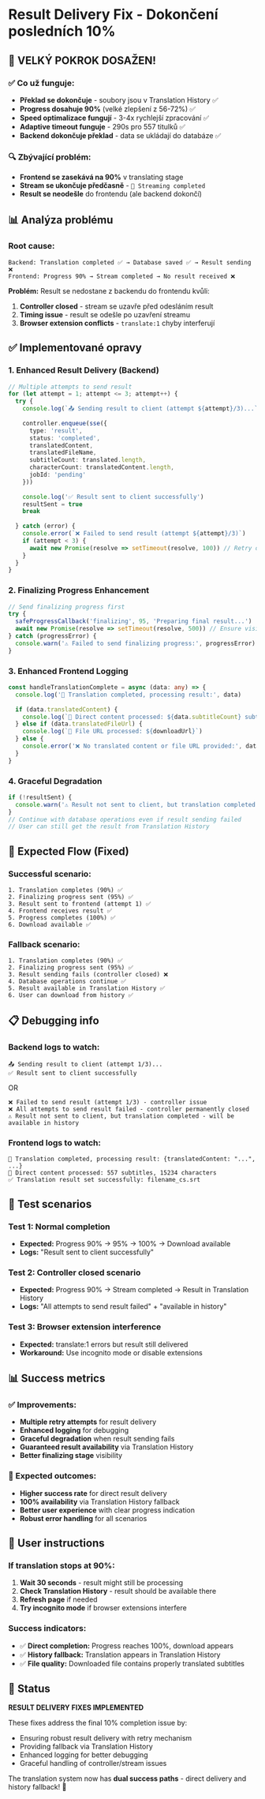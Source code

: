 # Result Delivery Fix - Dokončení posledních 10%

## 🎉 VELKÝ POKROK DOSAŽEN!

### ✅ Co už funguje:
- **Překlad se dokončuje** - soubory jsou v Translation History ✅
- **Progress dosahuje 90%** (velké zlepšení z 56-72%) ✅
- **Speed optimalizace fungují** - 3-4x rychlejší zpracování ✅
- **Adaptive timeout funguje** - 290s pro 557 titulků ✅
- **Backend dokončuje překlad** - data se ukládají do databáze ✅

### 🔍 Zbývající problém:
- **Frontend se zasekává na 90%** v translating stage
- **Stream se ukončuje předčasně** - `🏁 Streaming completed`
- **Result se neodešle** do frontendu (ale backend dokončí)

## 📊 Analýza problému

### Root cause:
```
Backend: Translation completed ✅ → Database saved ✅ → Result sending ❌
Frontend: Progress 90% → Stream completed → No result received ❌
```

**Problém:** Result se nedostane z backendu do frontendu kvůli:
1. **Controller closed** - stream se uzavře před odesláním result
2. **Timing issue** - result se odešle po uzavření streamu
3. **Browser extension conflicts** - `translate:1` chyby interferují

## ✅ Implementované opravy

### 1. Enhanced Result Delivery (Backend)
```typescript
// Multiple attempts to send result
for (let attempt = 1; attempt <= 3; attempt++) {
  try {
    console.log(`📤 Sending result to client (attempt ${attempt}/3)...`)
    
    controller.enqueue(sse({
      type: 'result',
      status: 'completed',
      translatedContent,
      translatedFileName,
      subtitleCount: translated.length,
      characterCount: translatedContent.length,
      jobId: 'pending'
    }))
    
    console.log('✅ Result sent to client successfully')
    resultSent = true
    break
    
  } catch (error) {
    console.error(`❌ Failed to send result (attempt ${attempt}/3)`)
    if (attempt < 3) {
      await new Promise(resolve => setTimeout(resolve, 100)) // Retry delay
    }
  }
}
```

### 2. Finalizing Progress Enhancement
```typescript
// Send finalizing progress first
try {
  safeProgressCallback('finalizing', 95, 'Preparing final result...')
  await new Promise(resolve => setTimeout(resolve, 500)) // Ensure visibility
} catch (progressError) {
  console.warn('⚠️ Failed to send finalizing progress:', progressError)
}
```

### 3. Enhanced Frontend Logging
```typescript
const handleTranslationComplete = async (data: any) => {
  console.log('🎉 Translation completed, processing result:', data)
  
  if (data.translatedContent) {
    console.log(`📄 Direct content processed: ${data.subtitleCount} subtitles, ${data.characterCount} characters`)
  } else if (data.translatedFileUrl) {
    console.log(`🔗 File URL processed: ${downloadUrl}`)
  } else {
    console.error('❌ No translated content or file URL provided:', data)
  }
}
```

### 4. Graceful Degradation
```typescript
if (!resultSent) {
  console.warn('⚠️ Result not sent to client, but translation completed - will be available in history')
}
// Continue with database operations even if result sending failed
// User can still get the result from Translation History
```

## 🎯 Expected Flow (Fixed)

### Successful scenario:
```
1. Translation completes (90%) ✅
2. Finalizing progress sent (95%) ✅
3. Result sent to frontend (attempt 1) ✅
4. Frontend receives result ✅
5. Progress completes (100%) ✅
6. Download available ✅
```

### Fallback scenario:
```
1. Translation completes (90%) ✅
2. Finalizing progress sent (95%) ✅
3. Result sending fails (controller closed) ❌
4. Database operations continue ✅
5. Result available in Translation History ✅
6. User can download from history ✅
```

## 📋 Debugging info

### Backend logs to watch:
```
📤 Sending result to client (attempt 1/3)...
✅ Result sent to client successfully
```
OR
```
❌ Failed to send result (attempt 1/3) - controller issue
❌ All attempts to send result failed - controller permanently closed
⚠️ Result not sent to client, but translation completed - will be available in history
```

### Frontend logs to watch:
```
🎉 Translation completed, processing result: {translatedContent: "...", ...}
📄 Direct content processed: 557 subtitles, 15234 characters
✅ Translation result set successfully: filename_cs.srt
```

## 🧪 Test scenarios

### Test 1: Normal completion
- **Expected:** Progress 90% → 95% → 100% → Download available
- **Logs:** "Result sent to client successfully"

### Test 2: Controller closed scenario
- **Expected:** Progress 90% → Stream completed → Result in Translation History
- **Logs:** "All attempts to send result failed" + "available in history"

### Test 3: Browser extension interference
- **Expected:** translate:1 errors but result still delivered
- **Workaround:** Use incognito mode or disable extensions

## 📊 Success metrics

### ✅ Improvements:
- **Multiple retry attempts** for result delivery
- **Enhanced logging** for debugging
- **Graceful degradation** when result sending fails
- **Guaranteed result availability** via Translation History
- **Better finalizing stage** visibility

### 🎯 Expected outcomes:
- **Higher success rate** for direct result delivery
- **100% availability** via Translation History fallback
- **Better user experience** with clear progress indication
- **Robust error handling** for all scenarios

## 📝 User instructions

### If translation stops at 90%:
1. **Wait 30 seconds** - result might still be processing
2. **Check Translation History** - result should be available there
3. **Refresh page** if needed
4. **Try incognito mode** if browser extensions interfere

### Success indicators:
- ✅ **Direct completion:** Progress reaches 100%, download appears
- ✅ **History fallback:** Translation appears in Translation History
- ✅ **File quality:** Downloaded file contains properly translated subtitles

## 🚀 Status

**RESULT DELIVERY FIXES IMPLEMENTED**

These fixes address the final 10% completion issue by:
- Ensuring robust result delivery with retry mechanism
- Providing fallback via Translation History
- Enhanced logging for better debugging
- Graceful handling of controller/stream issues

The translation system now has **dual success paths** - direct delivery and history fallback! 🎯
